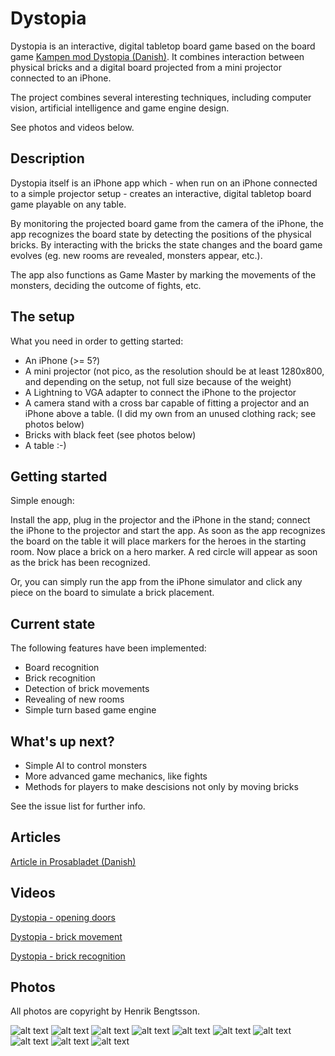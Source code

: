 Dystopia
========

Dystopia is an interactive, digital tabletop board game based on the board game [Kampen mod Dystopia (Danish)](http://trollsahead.dk/dystopia/index.html). It combines interaction between physical bricks and a digital board projected from a mini projector connected to an iPhone.

The project combines several interesting techniques, including computer vision, artificial intelligence and game engine design.

See photos and videos below.

Description
-----------

Dystopia itself is an iPhone app which - when run on an iPhone connected to a simple projector setup - creates an interactive, digital tabletop board game playable on any table.

By monitoring the projected board game from the camera of the iPhone, the app recognizes the board state by detecting the positions of the physical bricks. By interacting with the bricks the state changes and the board game evolves (eg. new rooms are revealed, monsters appear, etc.).

The app also functions as Game Master by marking the movements of the monsters, deciding the outcome of fights, etc.

The setup
---------

What you need in order to getting started:

* An iPhone (>= 5?)
* A mini projector (not pico, as the resolution should be at least 1280x800, and depending on the setup, not full size because of the weight)
* A Lightning to VGA adapter to connect the iPhone to the projector
* A camera stand with a cross bar capable of fitting a projector and an iPhone above a table. (I did my own from an unused clothing rack; see photos below)
* Bricks with black feet (see photos below)
* A table :-)

Getting started
---------------

Simple enough:

Install the app, plug in the projector and the iPhone in the stand; connect the iPhone to the projector and start the app. As soon as the app recognizes the board on the table it will place markers for the heroes in the starting room. Now place a brick on a hero marker. A red circle will appear as soon as the brick has been recognized.

Or, you can simply run the app from the iPhone simulator and click any piece on the board to simulate a brick placement.

Current state
-------------

The following features have been implemented:

* Board recognition
* Brick recognition
* Detection of brick movements
* Revealing of new rooms
* Simple turn based game engine

What's up next?
---------------

* Simple AI to control monsters
* More advanced game mechanics, like fights
* Methods for players to make descisions not only by moving bricks

See the issue list for further info.

Articles
--------

[Article in Prosabladet (Danish)](https://www.prosa.dk/fileadmin/user_upload/dokumenter/PROSAbladet/2014/Prosabladet_April_2014_web.pdf)

Videos
------

[Dystopia - opening doors](http://youtu.be/q70jRrMF240)

[Dystopia - brick movement](http://youtu.be/2pPu2RXxLaE)

[Dystopia - brick recognition](http://youtu.be/lE4cS93vqYw)

Photos
------

All photos are copyright by Henrik Bengtsson.

![alt text](https://raw.githubusercontent.com/black-knight/dystopia/master/photos/1.jpg "Dystopia Image")
![alt text](https://raw.githubusercontent.com/black-knight/dystopia/master/photos/2.jpg "Dystopia Image")
![alt text](https://raw.githubusercontent.com/black-knight/dystopia/master/photos/3.jpg "Dystopia Image")
![alt text](https://raw.githubusercontent.com/black-knight/dystopia/master/photos/4.jpg "Dystopia Image")
![alt text](https://raw.githubusercontent.com/black-knight/dystopia/master/photos/5.jpg "Dystopia Image")
![alt text](https://raw.githubusercontent.com/black-knight/dystopia/master/photos/6.jpg "Dystopia Image")
![alt text](https://raw.githubusercontent.com/black-knight/dystopia/master/photos/7.jpg "Dystopia Image")
![alt text](https://raw.githubusercontent.com/black-knight/dystopia/master/photos/8.jpg "Dystopia Image")
![alt text](https://raw.githubusercontent.com/black-knight/dystopia/master/photos/9.jpg "Dystopia Image")
![alt text](https://raw.githubusercontent.com/black-knight/dystopia/master/photos/10.jpg "Dystopia Image")

